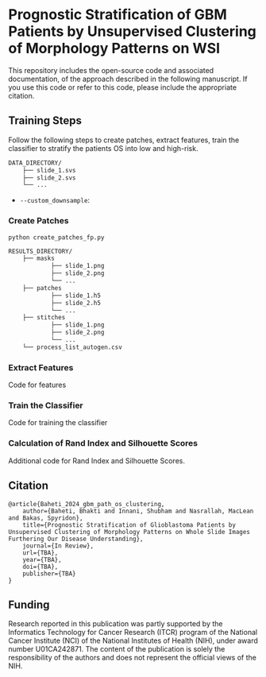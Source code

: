# Prognostic Stratification of GBM Patients by Unsupervised Clustering of Morphology Patterns on WSI

This repository includes the open-source code and associated documentation, of the approach described in the following manuscript. If you use this code or refer to this code, please include the appropriate citation.

## Training Steps

Follow the following steps to create patches, extract features, train the classifier to stratify the patients OS into low and high-risk.

```bash
DATA_DIRECTORY/
	├── slide_1.svs
	├── slide_2.svs
	└── ...
```

* `--custom_downsample`:
### Create Patches

``` shell
python create_patches_fp.py 
```

```bash
RESULTS_DIRECTORY/
	├── masks
    		├── slide_1.png
    		├── slide_2.png
    		└── ...
	├── patches
    		├── slide_1.h5
    		├── slide_2.h5
    		└── ...
	├── stitches
    		├── slide_1.png
    		├── slide_2.png
    		└── ...
	└── process_list_autogen.csv
```

### Extract Features

Code for features

### Train the Classifier

Code for training the classifier

### Calculation of Rand Index and Silhouette Scores

Additional code for Rand Index and Silhouette Scores.

## Citation

```
@article{Baheti_2024_gbm_path_os_clustering,
	author={Baheti, Bhakti and Innani, Shubham and Nasrallah, MacLean and Bakas, Spyridon},
	title={Prognostic Stratification of Glioblastoma Patients by Unsupervised Clustering of Morphology Patterns on Whole Slide Images Furthering Our Disease Understanding},
	journal={In Review},
	url={TBA},
	year={TBA},
	doi={TBA},
	publisher={TBA}
}
```

## Funding

Research reported in this publication was partly supported by the Informatics Technology for Cancer Research (ITCR) program of the National Cancer Institute (NCI) of the National Institutes of Health (NIH), under award number U01CA242871. The content of the publication is solely the responsibility of the authors and does not represent the official views of the NIH.
